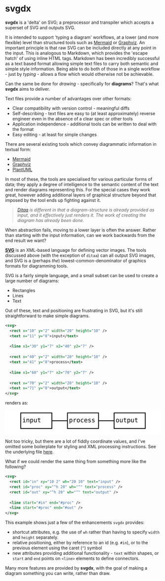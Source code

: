 # svgdx

**svgdx** is a 'delta' on SVG; a preprocessor and transpiler which accepts a superset of SVG and outputs SVG.

It is intended to support 'typing a diagram' workflows, at a lower (and more flexible) level than structured tools such as [Mermaid](https://mermaid.js.org) or [Graphviz](https://graphviz.org).
An important principle is that raw SVG can be included directly at any point in the input. This is analogous to Markdown, which provides the 'escape hatch' of using inline HTML tags. Markdown has been incredibly successful as a text based format allowing simple text files to carry both semantic and simple style information. Being able to do both of those in a single workflow - just by _typing_ - allows a flow which would otherwise not be achievable.

Can the same be done for _drawing_ - specifically for **diagrams**? That's what **svgdx** aims to deliver.

Text files provide a number of advantages over other formats:
* Clear compatibility with version control - meaningful diffs
* Self-describing - text files are easy to (at least approximately) reverse engineer even in the absence of a clear spec or other tools
* Application independence - additional tools can be written to deal with the format
* Easy editing - at least for simple changes

There are several existing tools which convey diagrammatic information in textual form:

* [Mermaid](https://mermaid.js.org)
* [Graphviz](https://graphviz.org)
* [PlantUML](https://plantuml.com)

In most of these, the tools are specialised for various particular forms of data; they apply a degree of intelligence to the semantic content of the text and render diagrams representing this. For the special cases they work great, however adding additional layers of graphical structure beyond that imposed by the tool ends up fighting against it.

> _[Ditaa](https://ditaa.sourceforge.net) is different in that a diagram-structure is already provided as input, and it effectively just renders it. The work of creating the diagram has already been done._

When abstraction fails, moving to a lower layer is often the answer. Rather than starting with the input information, can we work backwards from the end result we want?

**[SVG](https://en.wikipedia.org/wiki/SVG)** is an XML-based language for defining vector images. The tools discussed above (with the exception of `ditaa`) can all output SVG images, and SVG is a (perhaps _the_)  lowest-common-denominator of graphics formats for diagramming tools.

SVG is a fairly simple language, and a small subset can be used to create a large number of diagrams:

* Rectangles
* Lines
* Text

Out of these, text and positioning are frustrating in SVG, but it's still straightforward to make simple diagrams.

```xml
<svg>
  <rect x="10" y="2" width="20" height="10" />
  <text x="11" y="8">input</text>

  <line x1="30" y1="7" x2="40" y2="7" />

  <rect x="40" y="2" width="20" height="10" />
  <text x="41" y="8">process</text>

  <line x1="60" y1="7" x2="70" y2="7" />

  <rect x="70" y="2" width="20" height="10" />
  <text x="71" y="8">output</text>
</svg>
```

renders as:

![](simple.svg)


Not too tricky, but there are a lot of fiddly coordinate values, and I've omitted some boilerplate for styling and XML processing instructions. See the underlying file [here](simple.svg).

What if we could render the same thing from something more like the following?

```xml
<svg>
  <rect id="in" xy="10 2" wh="20 10" text="input" />
  <rect id="proc" xy="^h 20" wh="^" text="process" />
  <rect id="out" xy="^h 20" wh="^" text="output" />

  <line start="#in" end="#proc" />
  <line start="#proc" end="#out" />
</svg>
```

This example shows just a few of the enhancements `svgdx` provides:

* shortcut attributes, e.g. the use of `wh` rather than having to specify `width` and `height` separately.
* relative positioning, either by reference to an id (e.g. `#in`), or to the previous element using the caret (`^`) symbol
* new attributes providing additional functionality - `text` within shapes, or `start` and `end` points on `<line>` elements to define connectors.

Many more features are provided by **svgdx**, with the goal of making a diagram something you can write, rather than draw.
